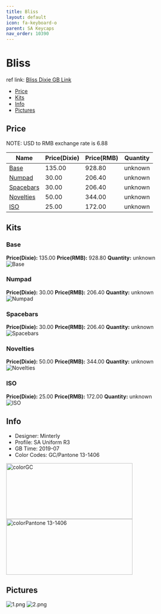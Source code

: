 ```yaml
---
title: Bliss
layout: default
icon: fa-keyboard-o
parent: SA Keycaps
nav_order: 10390
---
```


# Bliss

ref link: [Bliss Dixie GB Link](https://dixiemech.store/collections/sa-bliss/products/sa-bliss)

* [Price](#price)
* [Kits](#kits)
* [Info](#info)
* [Pictures](#pictures)


## Price  
NOTE: USD to RMB exchange rate is 6.88

| Name          | Price(Dixie)    |  Price(RMB) | Quantity |
| ------------- | ------------ |  ---------- | -------- |
|[Base](#base)|135.00|928.80|unknown|
|[Numpad](#numpad)|30.00|206.40|unknown|
|[Spacebars](#spacebars)|30.00|206.40|unknown|
|[Novelties](#novelties)|50.00|344.00|unknown|
|[ISO](#iso)|25.00|172.00|unknown|


## Kits
### Base
**Price(Dixie):** 135.00    **Price(RMB):** 928.80    **Quantity:** unknown  
<img src="{{ 'assets/images/sa-keycaps/bliss/kits_pics/base.jpg' | relative_url }}" alt="Base" class="image featured">

### Numpad
**Price(Dixie):** 30.00    **Price(RMB):** 206.40    **Quantity:** unknown  
<img src="{{ 'assets/images/sa-keycaps/bliss/kits_pics/numpad.jpg' | relative_url }}" alt="Numpad" class="image featured">

### Spacebars
**Price(Dixie):** 30.00    **Price(RMB):** 206.40    **Quantity:** unknown  
<img src="{{ 'assets/images/sa-keycaps/bliss/kits_pics/spacebars.jpg' | relative_url }}" alt="Spacebars" class="image featured">

### Novelties
**Price(Dixie):** 50.00    **Price(RMB):** 344.00    **Quantity:** unknown  
<img src="{{ 'assets/images/sa-keycaps/bliss/kits_pics/novelties.jpg' | relative_url }}" alt="Novelties" class="image featured">

### ISO
**Price(Dixie):** 25.00    **Price(RMB):** 172.00    **Quantity:** unknown  
<img src="{{ 'assets/images/sa-keycaps/bliss/kits_pics/iso.jpg' | relative_url }}" alt="ISO" class="image featured">


## Info
* Designer: Minterly
* Profile: SA Uniform R3
* GB Time: 2019-07
* Color Codes: GC/Pantone 13-1406  
<img src="{{ 'assets/images/sa-keycaps/SP_ColorCodes/abs/SP_Abs_ColorCodes_GC.png' | relative_url }}" alt="colorGC" height="150" width="340">
<img src="{{ 'assets/images/sa-keycaps/SP_ColorCodes/abs/SP_Abs_ColorCodes_Pantone 13-1406.png' | relative_url }}" alt="colorPantone 13-1406" height="150" width="340">


## Pictures
<img src="{{ 'assets/images/sa-keycaps/bliss/rendering_pics/1.png' | relative_url }}" alt="1.png" class="image featured">
<img src="{{ 'assets/images/sa-keycaps/bliss/rendering_pics/2.png' | relative_url }}" alt="2.png" class="image featured">
